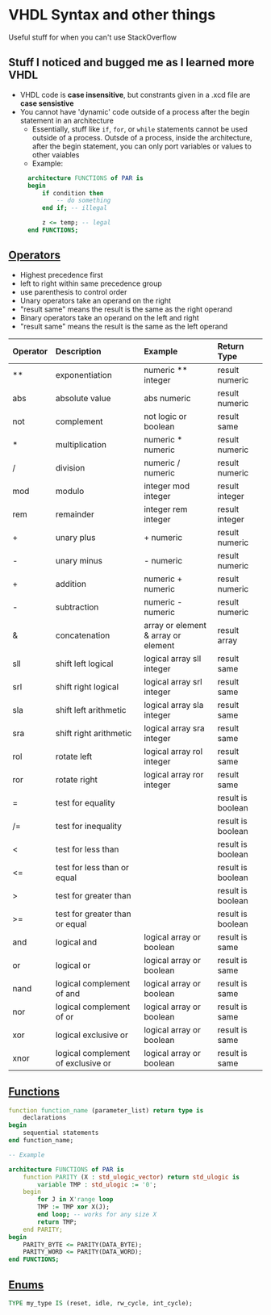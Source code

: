 # VHDL Syntax and other things
Useful stuff for when you can't use StackOverflow

## Stuff I noticed and bugged me as I learned more VHDL
- VHDL code is **case insensitive**, but constrants given in a .xcd file are **case sensistive**
- You cannot have 'dynamic' code outside of a process after the begin statement in an architecture
  - Essentially, stuff like `if`, `for`, or `while` statements cannot be used outside of a process. Outsde of a process, inside the architecture, after the begin statement, you can only port variables or values to other vaiables
  - Example:
  ```vhdl
	architecture FUNCTIONS of PAR is
	begin
		if condition then
			-- do something
		end if; -- illegal

		z <= temp; -- legal
	end FUNCTIONS;
  ````

## [Operators](http://www.csee.umbc.edu/portal/help/VHDL/operator.html)
- Highest precedence first
- left to right within same precedence group
- use parenthesis to control order
- Unary operators take an operand on the right
- "result same" means the result is the same as the right operand
- Binary operators take an operand on the left and right
- "result same" means the result is the same as the left operand

| Operator 			| Description 						| Example 								| Return Type
|:------------------|:----------------------------------|:--------------------------------------|:--------------
| **   				| exponentiation  					| numeric ** integer 					| result numeric
| abs  				| absolute value  					| abs numeric							| result numeric
| not  				| complement      					| not logic or boolean					| result same
| *    				| multiplication  					| numeric * numeric  					| result numeric
| /    				| division        					| numeric / numeric  					| result numeric
| mod  				| modulo          					| integer mod integer  					| result integer
| rem  				| remainder       					| integer rem integer  					| result integer
| +    				| unary plus      					| + numeric  							| result numeric
| -    				| unary minus     					| - numeric  							| result numeric
| +    				| addition        					| numeric + numeric  					| result numeric
| -   				| subtraction     					| numeric - numeric  					| result numeric
| &    				| concatenation   					| array or element & array or element 	| result array
| sll  				| shift left logical     			| logical array sll integer  			| result same
| srl  				| shift right logical    			| logical array srl integer  			| result same
| sla  				| shift left arithmetic  			| logical array sla integer  			| result same
| sra  				| shift right arithmetic 			| logical array sra integer  			| result same
| rol  				| rotate left            			| logical array rol integer  			| result same
| ror  				| rotate right           			| logical array ror integer  			| result same
| =    				| test for equality 				|										| result is boolean
| /=   				| test for inequality 				|										| result is boolean
| <    				| test for less than 				| 										| result is boolean
| <=   				| test for less than or equal 		|										| result is boolean
| >    				| test for greater than 			|										| result is boolean
| >=   				| test for greater than or equal 	|										| result is boolean
| and  				| logical and                		| logical array or boolean  			| result is same
| or   				| logical or                 		| logical array or boolean  			| result is same
| nand 				| logical complement of and  		| logical array or boolean  			| result is same
| nor  				| logical complement of or   		| logical array or boolean  			| result is same
| xor  				| logical exclusive or       		| logical array or boolean  			| result is same
| xnor 				| logical complement of exclusive or| logical array or boolean 				| result is same

## [Functions](http://www.ics.uci.edu/~jmoorkan/vhdlref/function.html)
```vhdl
function function_name (parameter_list) return type is
	declarations
begin
	sequential statements
end function_name;

-- Example

architecture FUNCTIONS of PAR is
	function PARITY (X : std_ulogic_vector) return std_ulogic is
	  	variable TMP : std_ulogic := '0';
	begin
		for J in X'range loop
		TMP := TMP xor X(J);
		end loop; -- works for any size X
		return TMP;
	end PARITY;
begin
	PARITY_BYTE <= PARITY(DATA_BYTE);
	PARITY_WORD <= PARITY(DATA_WORD);
end FUNCTIONS;
```

## [Enums](http://web.engr.oregonstate.edu/~sllu/vhdl/lec2e.html)
```vhdl
TYPE my_type IS (reset, idle, rw_cycle, int_cycle);

```